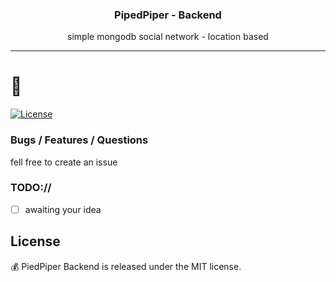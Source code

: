 
<p align="center">
  <h3 align="center">PipedPiper - Backend</h3>
  <p align="center">simple mongodb social network - location based</p>
</p>

---
# :mushroom:

[![License](http://img.shields.io/badge/license-MIT-blue.svg)](https://github.com/AndreiD/arweave-ipfs-bridge/blob/master/LICENSE)


### Bugs / Features / Questions

fell free to create an issue

### TODO://

- [ ] awaiting your idea


## License

:moneybag: PiedPiper Backend is released under the MIT license.